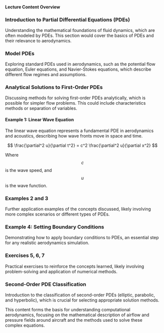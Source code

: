 #### Lecture Content Overview

### Introduction to Partial Differential Equations (PDEs)
Understanding the mathematical foundations of fluid dynamics, which are often modeled by PDEs. This section would cover the basics of PDEs and their relevance to aerodynamics.

### Model PDEs
Exploring standard PDEs used in aerodynamics, such as the potential flow equation, Euler equations, and Navier-Stokes equations, which describe different flow regimes and assumptions.

### Analytical Solutions to First-Order PDEs
Discussing methods for solving first-order PDEs analytically, which is possible for simpler flow problems. This could include characteristics methods or separation of variables.

#### Example 1: Linear Wave Equation
The linear wave equation represents a fundamental PDE in aerodynamics and acoustics, describing how wave fronts move in space and time.

$$
\frac{\partial^2 u}{\partial t^2} = c^2 \frac{\partial^2 u}{\partial x^2}
$$

Where $$  c  $$  is the wave speed, and $$  u  $$  is the wave function.

### Examples 2 and 3
Further application examples of the concepts discussed, likely involving more complex scenarios or different types of PDEs.

### Example 4: Setting Boundary Conditions
Demonstrating how to apply boundary conditions to PDEs, an essential step for any realistic aerodynamics simulation.

### Exercises 5, 6, 7
Practical exercises to reinforce the concepts learned, likely involving problem-solving and application of numerical methods.

### Second-Order PDE Classification
Introduction to the classification of second-order PDEs (elliptic, parabolic, and hyperbolic), which is crucial for selecting appropriate solution methods.

This content forms the basis for understanding computational aerodynamics, focusing on the mathematical description of airflow and pressure fields around aircraft and the methods used to solve these complex equations.